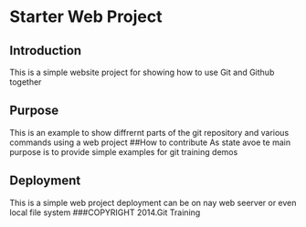 # Starter Web Project
## Introduction
This is a simple  website project for showing how to use Git and Github together
## Purpose
This is an example to show diffrernt parts of the git repository and various commands using a web project
##How to contribute
As state avoe te main purpose is to provide simple examples for git training demos
## Deployment
This is a simple web project deployment can be on nay web seerver or even local file system
###COPYRIGHT
2014.Git Training

